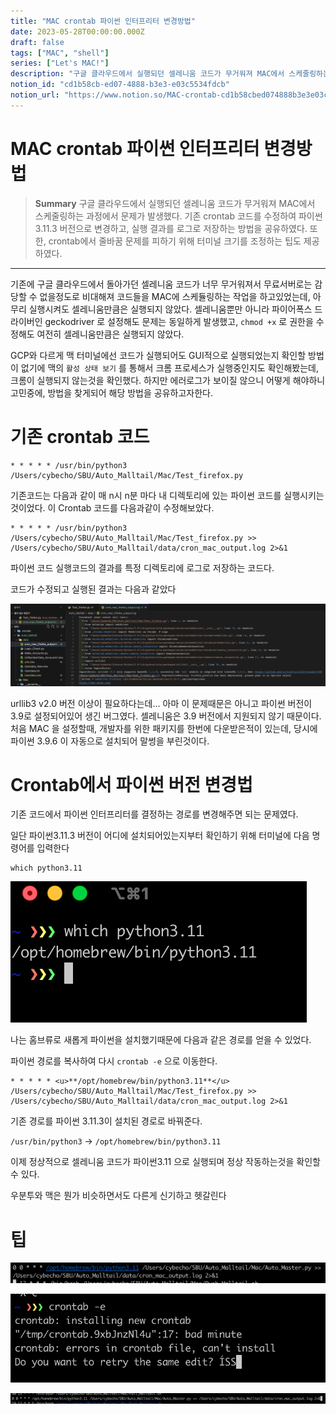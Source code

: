 ```yaml
---
title: "MAC crontab 파이썬 인터프리터 변경방법"
date: 2023-05-28T00:00:00.000Z
draft: false
tags: ["MAC", "shell"]
series: ["Let's MAC!"]
description: "구글 클라우드에서 실행되던 셀레니움 코드가 무거워져 MAC에서 스케줄링하는 과정에서 문제가 발생했다. 기존 crontab 코드를 수정하여 파이썬 3.11.3 버전으로 변경하고, 실행 결과를 로그로 저장하는 방법을 공유하였다. 또한, crontab에서 줄바꿈 문제를 피하기 위해 터미널 크기를 조정하는 팁도 제공하였다."
notion_id: "cd1b58cb-ed07-4888-b3e3-e03c5534fdcb"
notion_url: "https://www.notion.so/MAC-crontab-cd1b58cbed074888b3e3e03c5534fdcb"
---
```


# MAC crontab 파이썬 인터프리터 변경방법

> **Summary**
> 구글 클라우드에서 실행되던 셀레니움 코드가 무거워져 MAC에서 스케줄링하는 과정에서 문제가 발생했다. 기존 crontab 코드를 수정하여 파이썬 3.11.3 버전으로 변경하고, 실행 결과를 로그로 저장하는 방법을 공유하였다. 또한, crontab에서 줄바꿈 문제를 피하기 위해 터미널 크기를 조정하는 팁도 제공하였다.

---



기존에 구글 클라우드에서 돌아가던 셀레니움 코드가 너무 무거워져서 무료서버로는 감당할 수 없을정도로 비대해져 코드들을 MAC에 스케듈링하는 작업을 하고있었는데, 아무리 실행시켜도 셀레니움만큼은 실행되지 않았다. 셀레니움뿐만 아니라 파이어폭스 드라이버인 geckodriver 로 설정해도 문제는 동일하게 발생했고, `chmod +x` 로 권한을 수정해도 여전히 셀레니움만큼은 실행되지 않았다.


GCP와 다르게 맥 터미널에선 코드가 실행되어도 GUI적으로 실행되었는지 확인할 방법이 없기에 맥의 `활성 상태 보기` 를 통해서 크롬 프로세스가 실행중인지도 확인해봤는데, 크롬이 실행되지 않는것을 확인했다. 하지만 에러로그가 보이질 않으니 어떻게 해야하니 고민중에, 방법을 찾게되어 해당 방법을 공유하고자한다.

# 기존 crontab 코드

```shell
* * * * * /usr/bin/python3 /Users/cybecho/SBU/Auto_Malltail/Mac/Test_firefox.py
```


기존코드는 다음과 같이 매 n시 n분 마다 내 디렉토리에 있는 파이썬 코드를 실행시키는것이었다. 이 Crontab 코드를 다음과같이 수정해보았다.

```shell
* * * * * /usr/bin/python3 /Users/cybecho/SBU/Auto_Malltail/Mac/Test_firefox.py >> /Users/cybecho/SBU/Auto_Malltail/data/cron_mac_output.log 2>&1
```

파이썬 코드 실행코드의 결과를 특정 디렉토리에 로그로 저장하는 코드다.

코드가 수정되고 실행된 결과는 다음과 같았다

![Image](image_ed1ed44dfc14.png)

urllib3 v2.0 버전 이상이 필요하다는데… 아마 이 문제때문은 아니고 파이썬 버전이 3.9로 설정되어있어 생긴 버그였다. 셀레니움은 3.9 버전에서 지원되지 않기 때문이다. 처음 MAC 을 설정할때, 개발자를 위한 패키지를 한번에 다운받은적이 있는데, 당시에 파이썬 3.9.6 이 자동으로 설치되어 말썽을 부린것이다.


# Crontab에서 파이썬 버전 변경법

기존 코드에서 파이썬 인터프리터를 결정하는 경로를 변경해주면 되는 문제였다.


일단 파이썬3.11.3 버전이 어디에 설치되어있는지부터 확인하기 위해 터미널에 다음 명령어를 입력한다

```shell
which python3.11
```

![Image](image_d92b3528e6f5.png)

나는 홈브류로 새롭게 파이썬을 설치했기때문에 다음과 같은 경로를 얻을 수 있었다.

파이썬 경로를 복사하여 다시 `crontab -e` 으로 이동한다.


```shell
* * * * * <u>**/opt/homebrew/bin/python3.11**</u> /Users/cybecho/SBU/Auto_Malltail/Mac/Test_firefox.py >> /Users/cybecho/SBU/Auto_Malltail/data/cron_mac_output.log 2>&1
```

기존 경로를 파이썬 3.11.3이 설치된 경로로 바꿔준다.

`/usr/bin/python3` → `/opt/homebrew/bin/python3.11`


이제 정상적으로 셀레니움 코드가 파이썬3.11 으로 실행되며 정상 작동하는것을 확인할 수 있다.


우분투와 맥은 뭔가 비슷하면서도 다른게 신기하고 헷갈린다


# 팁


![Image](image_fa9df636c0b5.png)

![Image](image_42523fda1c72.png)

![Image](image_a232395a7fd5.png)

